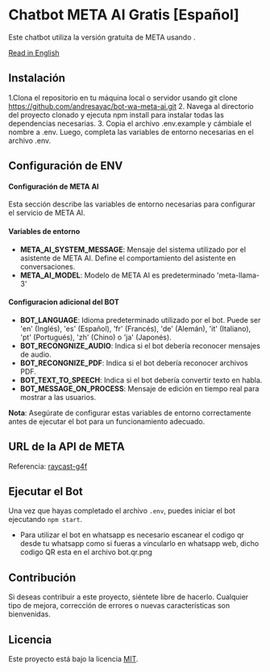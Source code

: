 #  Chatbot META AI Gratis [Español]
Este chatbot utiliza la versión gratuita de META usando .

[Read in English](README.md)

## Instalación
1.Clona el repositorio en tu máquina local o servidor usando git clone https://github.com/andresayac/bot-wa-meta-ai.git
2. Navega al directorio del proyecto clonado y ejecuta npm install para instalar todas las dependencias necesarias.
3. Copia el archivo .env.example y cámbiale el nombre a .env. Luego, completa las variables de entorno necesarias en el archivo .env.


## Configuración de ENV
#### Configuración de META AI
Esta sección describe las variables de entorno necesarias para configurar el servicio de META AI.

#### Variables de entorno
- **META_AI_SYSTEM_MESSAGE**: Mensaje del sistema utilizado por el asistente de META AI. Define el comportamiento del asistente en conversaciones.
- **META_AI_MODEL**: Modelo de META AI es predeterminado 'meta-llama-3'

#### Configuracion adicional del BOT
- **BOT_LANGUAGE**: Idioma predeterminado utilizado por el bot. Puede ser 'en' (Inglés), 'es' (Español), 'fr' (Francés), 'de' (Alemán), 'it' (Italiano), 'pt' (Portugués), 'zh' (Chino) o 'ja' (Japonés).
- **BOT_RECONGNIZE_AUDIO**: Indica si el bot debería reconocer mensajes de audio.
- **BOT_RECONGNIZE_PDF**: Indica si el bot debería reconocer archivos PDF.
- **BOT_TEXT_TO_SPEECH**: Indica si el bot debería convertir texto en habla.
- **BOT_MESSAGE_ON_PROCESS**: Mensaje de edición en tiempo real para mostrar a las usuarios.

**Nota**: Asegúrate de configurar estas variables de entorno correctamente antes de ejecutar el bot para un funcionamiento adecuado.

## URL de la API de META
Referencia: [raycast-g4f](https://github.com/XInTheDark/raycast-g4f)

## Ejecutar el Bot
Una vez que hayas completado el archivo `.env`, puedes iniciar el bot ejecutando `npm start`.
- Para utilizar el bot en whatsapp es necesario escanear el codigo qr desde tu whatsapp como si fueras a vincularlo en whatsapp web, dicho codigo QR esta en  el archivo bot.qr.png

## Contribución
Si deseas contribuir a este proyecto, siéntete libre de hacerlo. Cualquier tipo de mejora, corrección de errores o nuevas características son bienvenidas.

## Licencia
Este proyecto está bajo la licencia [MIT](LICENSE).
